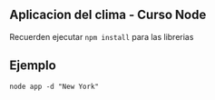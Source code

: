 ## Aplicacion del clima - Curso Node

Recuerden ejecutar ```npm install``` para las librerias

## Ejemplo
```
node app -d "New York"
```